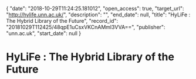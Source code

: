 {
  "date": "2018-10-29T11:24:25.181012", 
  "open_access": true, 
  "target_url": "http://hylife.unn.ac.uk/", 
  "description": "", 
  "end_date": null, 
  "title": "HyLiFe : The Hybrid Library of the Future", 
  "record_id": "20181029T112425/48qpE1uCsxVKCnAMml3VVA==", 
  "publisher": "unn.ac.uk", 
  "start_date": null
}

# HyLiFe : The Hybrid Library of the Future

